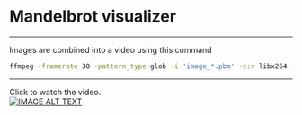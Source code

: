 # Mandelbrot visualizer
---

Images are combined into a video using this command

```bash
ffmpeg -framerate 30 -pattern_type glob -i 'image_*.pbm' -c:v libx264 -pix_fmt yuv420p out.mp4
  ```
  ---
  
  Click to watch the video.  
  [![IMAGE ALT TEXT](http://img.youtube.com/vi/PzmcI0q1fkQ/0.jpg)](http://www.youtube.com/watch?v=PzmcI0q1fkQ "Video Title")
